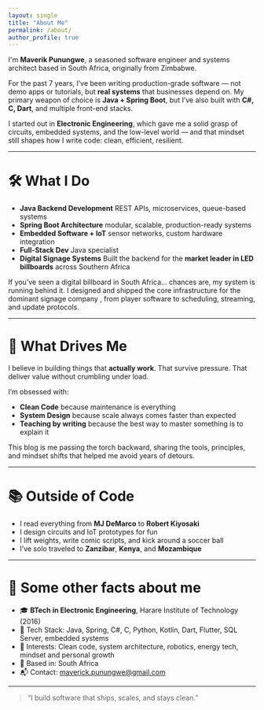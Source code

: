 ```yaml
---
layout: single
title: "About Me"
permalink: /about/
author_profile: true
---
```


I'm **Maverik Punungwe**, a seasoned software engineer and systems architect based in South Africa, originally from Zimbabwe.

For the past 7 years, I’ve been writing production-grade software — not demo apps or tutorials, but **real systems** that businesses depend on. My primary weapon of choice is **Java + Spring Boot**, but I’ve also built with **C#, C, Dart**, and multiple front-end stacks.

I started out in **Electronic Engineering**, which gave me a solid grasp of circuits, embedded systems, and the low-level world — and that mindset still shapes how I write code: clean, efficient, resilient.

---

# 🛠 What I Do

- **Java Backend Development**  REST APIs, microservices, queue-based systems  
- **Spring Boot Architecture**  modular, scalable, production-ready systems  
- **Embedded Software + IoT**  sensor networks, custom hardware integration  
- **Full-Stack Dev**  Java specialist
- **Digital Signage Systems**  Built the backend for the **market leader in LED billboards** across Southern Africa

If you’ve seen a digital billboard in South Africa… chances are, my system is running behind it. I designed and shipped the core infrastructure for the dominant signage company , from player software to scheduling, streaming, and update protocols.

---

# 🧠 What Drives Me

I believe in building things that **actually work**. That survive pressure. That deliver value without crumbling under load.

I’m obsessed with:
- **Clean Code**  because maintenance is everything  
- **System Design**  because scale always comes faster than expected  
- **Teaching by writing**  because the best way to master something is to explain it  

This blog is me passing the torch backward, sharing the tools, principles, and mindset shifts that helped me avoid years of detours.

---

# 📚 Outside of Code

- I read everything from **MJ DeMarco** to **Robert Kiyosaki**  
- I design circuits and IoT prototypes for fun  
- I lift weights, write comic scripts, and kick around a soccer ball  
- I’ve solo traveled to **Zanzibar**, **Kenya**, and **Mozambique**

---

# 📜 Some other facts about me

- 🎓 **BTech in Electronic Engineering**, Harare Institute of Technology (2016)  
- 🧰 Tech Stack: Java, Spring, C#, C, Python, Kotlin, Dart, Flutter, SQL Server, embedded systems  
- 🧠 Interests: Clean code, system architecture, robotics, energy tech, mindset and personal growth  
- 💼 Based in: South Africa  
- 📬 Contact: [maverick.punungwe@gmail.com](mailto:maverick.punungwe@gmail.com)  

---

> “I build software that ships, scales, and stays clean.”

